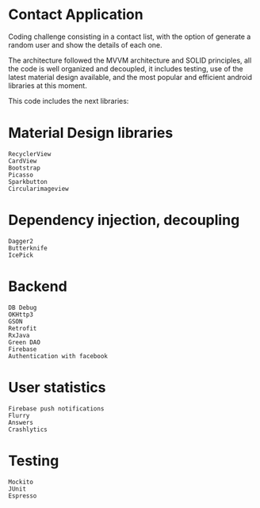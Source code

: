 # Contact Application

Coding challenge consisting in a contact list, with the option of generate a random user and show the details of each one.

The architecture followed the MVVM architecture and SOLID principles, all the code is well organized and decoupled, it includes testing, use of the latest material design available, and the most popular and efficient android libraries at this moment.

This code includes the next libraries:

# Material Design libraries
    RecyclerView
    CardView
    Bootstrap
    Picasso
    Sparkbutton
    Circularimageview
    
# Dependency injection, decoupling

    Dagger2
    Butterknife
    IcePick

# Backend

    DB Debug
    OKHttp3
    GSON
    Retrofit
    RxJava
    Green DAO
    Firebase
    Authentication with facebook

# User statistics

    Firebase push notifications
    Flurry
    Answers
    Crashlytics

# Testing

    Mockito
    JUnit
    Espresso
